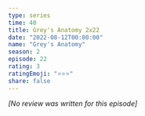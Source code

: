 ```yaml
---
type: series
time: 40
title: Grey's Anatomy 2x22
date: "2022-08-12T00:00:00"
name: "Grey's Anatomy"
season: 2
episode: 22
rating: 3
ratingEmoji: "⭐️⭐️⭐️"
share: false
---
```


*[No review was written for this episode]*